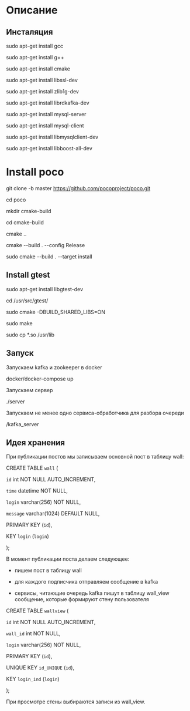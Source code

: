 # Описание 


## Инсталяция
sudo apt-get install gcc

sudo apt-get install g++

sudo apt-get install cmake

sudo apt-get install libssl-dev

sudo apt-get install zlib1g-dev

sudo apt-get install librdkafka-dev

sudo apt-get install mysql-server

sudo apt-get install mysql-client

sudo apt-get install libmysqlclient-dev

sudo apt-get install libboost-all-dev

# Install poco

git clone -b master https://github.com/pocoproject/poco.git

cd poco

mkdir cmake-build

cd cmake-build

cmake ..

cmake --build . --config Release

sudo cmake --build . --target install

## Install gtest
sudo apt-get install libgtest-dev

cd /usr/src/gtest/

sudo cmake -DBUILD_SHARED_LIBS=ON

sudo make

sudo cp *.so /usr/lib

## Запуск

Запускаем kafka и zookeeper в docker

docker/docker-compose up

Запускаем сервер

./server

Запускаем не менее одно сервиса-обработчика для разбора очереди

/kafka_server

## Идея хранения 

При публикации постов мы записываем основной пост в таблицу wall:

CREATE TABLE `wall` (

  `id` int NOT NULL AUTO_INCREMENT,

  `time` datetime NOT NULL,

  `login` varchar(256) NOT NULL,

  `message` varchar(1024) DEFAULT NULL,

  PRIMARY KEY (`id`),

  KEY `login` (`login`)

);


В момент публикации поста делаем следующее:

- пишем пост в таблицу wall

- для каждого подписчика отправляем сообщение в kafka

- сервисы, читающие очередь kafka пишут в таблицу wall_view сообщение, которые формируют стену пользователя

CREATE TABLE `wallview` (
 
  `id` int NOT NULL AUTO_INCREMENT,

  `wall_id` int NOT NULL,

  `login` varchar(256) NOT NULL,

  PRIMARY KEY (`id`),

  UNIQUE KEY `id_UNIQUE` (`id`),

  KEY `login_ind` (`login`)

);

При просмотре стены выбираются записи из wall_view.

